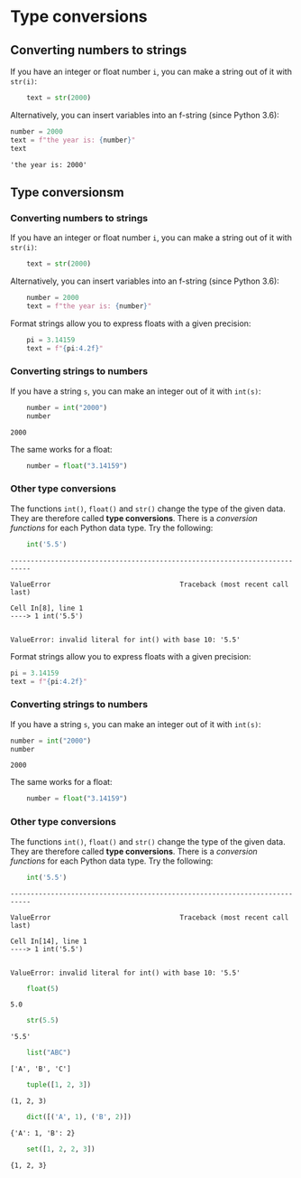 # Type conversions

## Converting numbers to strings

If you have an integer or float number `i`, you can make a string out of it with `str(i)`:


```python
    text = str(2000)
```

Alternatively, you can insert variables into an f-string (since Python 3.6):


```python
number = 2000
text = f"the year is: {number}"
text
```




    'the year is: 2000'



## Type conversionsm

### Converting numbers to strings

If you have an integer or float number `i`, you can make a string out of it with `str(i)`:


```python
    text = str(2000)
```

Alternatively, you can insert variables into an f-string (since Python 3.6):


```python
    number = 2000
    text = f"the year is: {number}"
```

Format strings allow you to express floats with a given precision:

    


```python
    pi = 3.14159
    text = f"{pi:4.2f}"
```

### Converting strings to numbers

If you have a string `s`, you can make an integer out of it with `int(s)`:


```python
    number = int("2000")
    number
```




    2000



The same works for a float:

    


```python
    number = float("3.14159")
```

### Other type conversions

The functions `int()`, `float()` and `str()` change the type of the given data. They are therefore called **type conversions**. There is a *conversion functions* for each Python data type. Try the following:

    


```python
    int('5.5')
```


    ---------------------------------------------------------------------------

    ValueError                                Traceback (most recent call last)

    Cell In[8], line 1
    ----> 1 int('5.5')


    ValueError: invalid literal for int() with base 10: '5.5'


Format strings allow you to express floats with a given precision:


```python
pi = 3.14159
text = f"{pi:4.2f}"
```



### Converting strings to numbers

If you have a string `s`, you can make an integer out of it with `int(s)`:


```python
number = int("2000")
number
```




    2000



The same works for a float:


```python
    number = float("3.14159")
```

### Other type conversions

The functions `int()`, `float()` and `str()` change the type of the given data. They are therefore called **type conversions**. There is a *conversion functions* for each Python data type. Try the following:

 


```python
    int('5.5')
```


    ---------------------------------------------------------------------------

    ValueError                                Traceback (most recent call last)

    Cell In[14], line 1
    ----> 1 int('5.5')


    ValueError: invalid literal for int() with base 10: '5.5'



```python
    float(5)
```




    5.0




```python
    str(5.5)
```




    '5.5'




```python
    list("ABC")
```




    ['A', 'B', 'C']




```python
    tuple([1, 2, 3])
```




    (1, 2, 3)




```python
    dict([('A', 1), ('B', 2)])
```




    {'A': 1, 'B': 2}




```python
    set([1, 2, 2, 3])
```




    {1, 2, 3}



